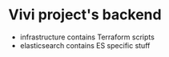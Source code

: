# Vivi project's backend

- infrastructure contains Terraform scripts
- elasticsearch contains ES specific stuff
